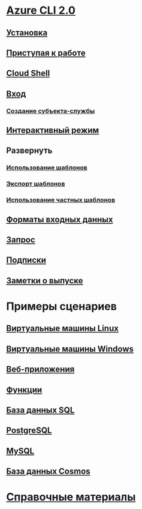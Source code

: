 # [Azure CLI 2.0](overview.md)
## [Установка](install-azure-cli.md)
## [Приступая к работе](get-started-with-azure-cli.md)
## [Cloud Shell](/azure/cloud-shell/overview)
## [Вход](authenticate-azure-cli.md)
### [Создание субъекта-службы](create-an-azure-service-principal-azure-cli.md)
## [Интерактивный режим](interactive-azure-cli.md)
## Развернуть
### [Использование шаблонов](/azure/azure-resource-manager/resource-group-template-deploy-cli?toc=%2fcli%2fazure%2ftoc.json&bc=%2fcli%2fazure%2fbreadcrumb%2ftoc.json)
### [Экспорт шаблонов](/azure/azure-resource-manager/resource-manager-export-template-cli?toc=%2fcli%2fazure%2ftoc.json&bc=%2fcli%2fazure%2fbreadcrumb%2ftoc.json)
### [Использование частных шаблонов](/azure-resource-manager/resource-manager-cli-sas-token?toc=%2fcli%2fazure%2ftoc.json&bc=%2fcli%2fazure%2fbreadcrumb%2ftoc.json)
## [Форматы входных данных](format-output-azure-cli.md)
## [Запрос](query-azure-cli.md)
## [Подписки](manage-azure-subscriptions-azure-cli.md)
## [Заметки о выпуске](release-notes-azure-cli.md)
# Примеры сценариев
## [Виртуальные машины Linux](/azure/virtual-machines/linux/cli-samples?toc=%2fcli%2fazure%2ftoc.json&bc=%2fcli%2fazure%2fbreadcrumb%2ftoc.json)
## [Виртуальные машины Windows](/azure/virtual-machines/windows/cli-samples?toc=%2fcli%2fazure%2ftoc.json&bc=%2fcli%2fazure%2fbreadcrumb%2ftoc.json)
## [Веб-приложения](/azure/app-service-web/app-service-cli-samples?toc=%2fcli%2fazure%2ftoc.json&bc=%2fcli%2fazure%2fbreadcrumb%2ftoc.json)
## [Функции](/azure/azure-functions/functions-cli-samples?toc=%2fcli%2fazure%2ftoc.json&bc=%2fcli%2fazure%2fbreadcrumb%2ftoc.json)
## [База данных SQL](/azure/sql-database/sql-database-cli-samples?toc=%2fcli%2fazure%2ftoc.json&bc=%2fcli%2fazure%2fbreadcrumb%2ftoc.json)
## [PostgreSQL](/azure/postgresql/sample-scripts-azure-cli?toc=%2fcli%2fazure%2ftoc.json&bc=%2fcli%2fazure%2fbreadcrumb%2ftoc.json)
## [MySQL](/azure/mysql/sample-scripts-azure-cli?toc=%2fcli%2fazure%2ftoc.json&bc=%2fcli%2fazure%2fbreadcrumb%2ftoc.json)
## [База данных Cosmos](/azure/cosmos-db/cli-samples?toc=%2fcli%2fazure%2ftoc.json&bc=%2fcli%2fazure%2fbreadcrumb%2ftoc.json)
# [Справочные материалы](../docs-ref-autogen/refTOC.md)
